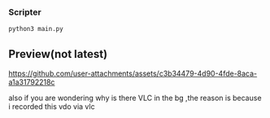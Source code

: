 ### Scripter

`python3 main.py`

## Preview(not latest)

https://github.com/user-attachments/assets/c3b34479-4d90-4fde-8aca-a1a31792218c

also if you are wondering why is there VLC in the bg ,the reason is because i recorded this vdo via vlc

